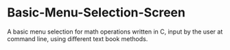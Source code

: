 # Basic-Menu-Selection-Screen
A basic menu selection for math operations written in C, input by the user at command line, using different text book methods.
